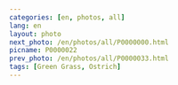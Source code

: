 ```yaml
---
categories: [en, photos, all]
lang: en
layout: photo
next_photo: /en/photos/all/P0000000.html
picname: P0000022
prev_photo: /en/photos/all/P0000033.html
tags: [Green Grass, Ostrich]
---
```

